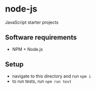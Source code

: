 # node-js
JavaScript starter projects

## Software requirements

- NPM + Node.js

## Setup

- navigate to this directory and run `npm i`
- to run tests, run `npm run test`
